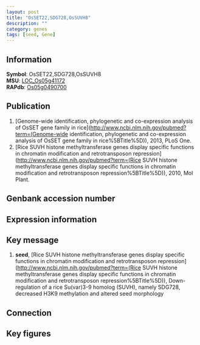 ```yaml
---
layout: post
title: "OsSET22,SDG728,OsSUVH8"
description: ""
category: genes
tags: [seed, Gene]
---
```


## Information
__Symbol__: OsSET22,SDG728,OsSUVH8  
__MSU__: [LOC_Os05g41172](http://rice.plantbiology.msu.edu/cgi-bin/ORF_infopage.cgi?orf=LOC_Os05g41172)  
__RAPdb__: [Os05g0490700](http://rapdb.dna.affrc.go.jp/viewer/gbrowse_details/irgsp1?name=Os05g0490700)  

## Publication
1. [Genome-wide identification, phylogenetic and co-expression analysis of OsSET gene family in rice](http://www.ncbi.nlm.nih.gov/pubmed?term=(Genome-wide identification, phylogenetic and co-expression analysis of OsSET gene family in rice%5BTitle%5D)), 2013, PLoS One.
2. [Rice SUVH histone methyltransferase genes display specific functions in chromatin modification and retrotransposon repression](http://www.ncbi.nlm.nih.gov/pubmed?term=(Rice SUVH histone methyltransferase genes display specific functions in chromatin modification and retrotransposon repression%5BTitle%5D)), 2010, Mol Plant.

## Genbank accession number

## Expression information

## Key message
1. __seed__, [Rice SUVH histone methyltransferase genes display specific functions in chromatin modification and retrotransposon repression](http://www.ncbi.nlm.nih.gov/pubmed?term=(Rice SUVH histone methyltransferase genes display specific functions in chromatin modification and retrotransposon repression%5BTitle%5D)),  Down-regulation of a rice Su(var)3-9 homolog (SUVH), namely SDG728, decreased H3K9 methylation and altered seed morphology

## Connection

## Key figures



